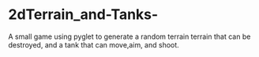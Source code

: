 2dTerrain_and-Tanks-
====================

A small game using pyglet to generate a random terrain terrain that can be destroyed, 
and a tank that can move,aim, and shoot. 

